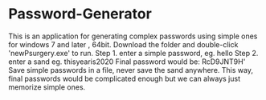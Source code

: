 # Password-Generator
This is an application for generating complex passwords using simple ones for windows 7 and later , 64bit.
Download the folder and double-click 'newPsurgery.exe' to run.
Step 1. enter a simple password, eg. hello
Step 2. enter a sand eg. thisyearis2020
Final password would be: RcD9JNT9H'
Save simple passwords in a file, never save the sand anywhere. 
This way, final passwords would be complicated enough but we can always just memorize simple ones. 
